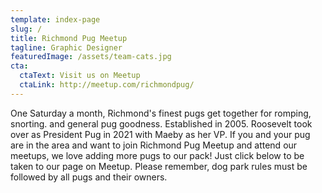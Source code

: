 ```yaml
---
template: index-page
slug: /
title: Richmond Pug Meetup
tagline: Graphic Designer
featuredImage: /assets/team-cats.jpg
cta:
  ctaText: Visit us on Meetup
  ctaLink: http://meetup.com/richmondpug/
---
```


One Saturday a month, Richmond's finest pugs get together for romping, snorting. and general pug goodness. Established in 2005. Roosevelt took over as President Pug in 2021 with Maeby as her VP. If you and your pug are in the area and want to join Richmond Pug Meetup and attend our meetups, we love adding more pugs to our pack! Just click below to be taken to our page on Meetup. Please remember, dog park rules must be followed by all pugs and their owners.
